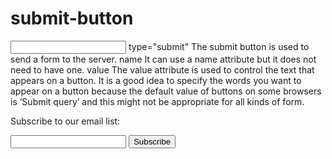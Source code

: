 # submit-button

<input>
type="submit"
The submit button is used to send a form to the server.
name
It can use a name attribute but it does not need to have one.
value
The value attribute is used to control the text that appears on a button. It is a good idea to specify the words you want to appear on a button because the default value of buttons on some browsers is ‘Submit query’ and this might not be appropriate for all kinds of form.

<form action="http://www.example.com/subscribe.php">
 <p>Subscribe to our email list:</p>
 <input type="text" name="email" />
 <input type="submit" name="subscribe" value="Subscribe" />
</form>
